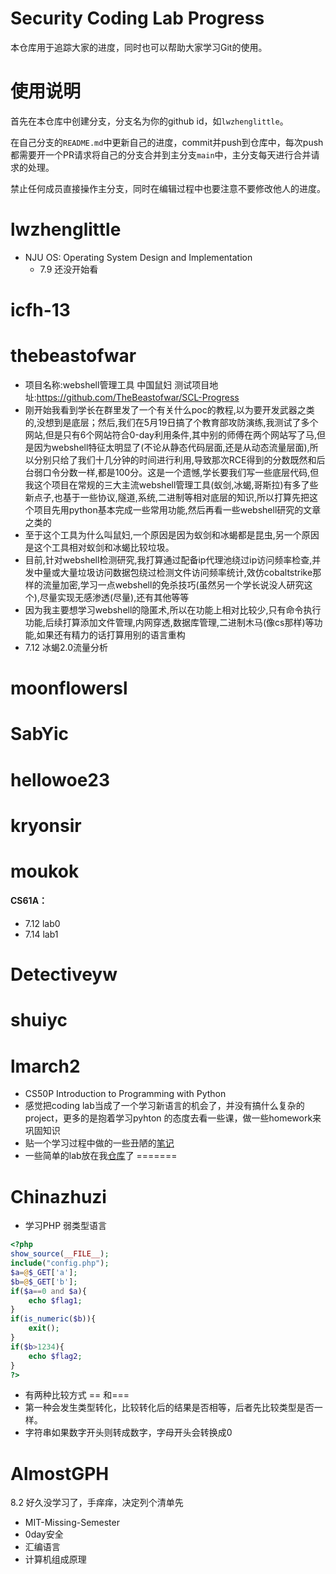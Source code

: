 # Security Coding Lab Progress
本仓库用于追踪大家的进度，同时也可以帮助大家学习Git的使用。

# 使用说明

首先在本仓库中创建分支，分支名为你的github id，如```lwzhenglittle```。

在自己分支的```README.md```中更新自己的进度，commit并push到仓库中，每次push都需要开一个PR请求将自己的分支合并到主分支```main```中，主分支每天进行合并请求的处理。

禁止任何成员直接操作主分支，同时在编辑过程中也要注意不要修改他人的进度。

# lwzhenglittle

- NJU OS: Operating System Design and Implementation
  - 7.9 还没开始看

# icfh-13

# thebeastofwar
- 项目名称:webshell管理工具 中国鼠妇 测试项目地址:https://github.com/TheBeastofwar/SCL-Progress
- 刚开始我看到学长在群里发了一个有关什么poc的教程,以为要开发武器之类的,没想到是底层；然后,我们在5月19日搞了个教育部攻防演练,我测试了多个网站,但是只有6个网站符合0-day利用条件,其中别的师傅在两个网站写了马,但是因为webshell特征太明显了(不论从静态代码层面,还是从动态流量层面),所以分别只给了我们十几分钟的时间进行利用,导致那次RCE得到的分数既然和后台弱口令分数一样,都是100分。这是一个遗憾,学长要我们写一些底层代码,但我这个项目在常规的三大主流webshell管理工具(蚁剑,冰蝎,哥斯拉)有多了些新点子,也基于一些协议,隧道,系统,二进制等相对底层的知识,所以打算先把这个项目先用python基本完成一些常用功能,然后再看一些webshell研究的文章之类的
- 至于这个工具为什么叫鼠妇,一个原因是因为蚁剑和冰蝎都是昆虫,另一个原因是这个工具相对蚁剑和冰蝎比较垃圾。
- 目前,针对webshell检测研究,我打算通过配备ip代理池绕过ip访问频率检查,并发中量或大量垃圾访问数据包绕过检测文件访问频率统计,效仿cobaltstrike那样的流量加密,学习一点webshell的免杀技巧(虽然另一个学长说没人研究这个),尽量实现无感渗透(尽量),还有其他等等
- 因为我主要想学习webshell的隐匿术,所以在功能上相对比较少,只有命令执行功能,后续打算添加文件管理,内网穿透,数据库管理,二进制木马(像cs那样)等功能,如果还有精力的话打算用别的语言重构
- 7.12 冰蝎2.0流量分析

# moonflowersl

# SabYic

# hellowoe23

# kryonsir

# moukok
####  CS61A：
- 7.12 lab0
- 7.14 lab1
# Detectiveyw

# shuiyc


# lmarch2
- CS50P Introduction to Programming with Python
- 感觉把coding lab当成了一个学习新语言的机会了，并没有搞什么复杂的project，更多的是抱着学习pyhton
  的态度去看一些课，做一些homework来巩固知识
- 贴一个学习过程中做的一些丑陋的[笔记](https://www.notion.so/Python-eaa75da8d05c4f7dbed9e780dd1946bf?pvs=4)
- 一些简单的lab放在我[仓库](https://github.com/lmarch2/CS50P)了
=======

# Chinazhuzi
- 学习PHP 弱类型语言
```php
<?php
show_source(__FILE__);
include("config.php");
$a=@$_GET['a'];
$b=@$_GET['b'];
if($a==0 and $a){
    echo $flag1;
}
if(is_numeric($b)){
    exit();
}
if($b>1234){
    echo $flag2;
}
?>
```
- 有两种比较方式 == 和===
- 第一种会发生类型转化，比较转化后的结果是否相等，后者先比较类型是否一样。
- 字符串如果数字开头则转成数字，字母开头会转换成0

# AlmostGPH
8.2 好久没学习了，手痒痒，决定列个清单先
- MIT-Missing-Semester
- 0day安全
- 汇编语言
- 计算机组成原理
